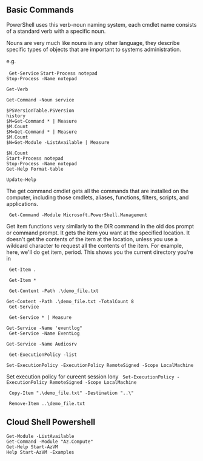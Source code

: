 Basic Commands
------------------------
PowerShell uses this verb-noun naming system,
each cmdlet name consists of a standard verb with a specific noun.


Nouns are very much like nouns in any other language,
they describe specific types of objects that are important to systems
administration.

e.g.

` Get-Service`
`Start-Process notepad`  
`Stop-Process -Name notepad`  

`Get-Verb`  

`Get-Command -Noun service`  



`$PSVersionTable.PSVersion`  
`history`  
`$M=Get-Command * | Measure`  
`$M.Count`  
`$M=Get-Command * | Measure`  
`$M.Count`  
`$N=Get-Module -ListAvailable | Measure`  

`$N.Count`  
`Start-Process notepad`  
`Stop-Process -Name notepad`  
`Get-Help Format-table`  

`Update-Help`  

The get command cmdlet gets all the commands that are installed on the computer,
including those cmdlets, aliases, functions, filters, scripts,
and applications.

` Get-Command -Module Microsoft.PowerShell.Management`  


Get item functions very similarly to the DIR command in the old dos
prompt or command prompt. It gets the item you want at the specified location.
It doesn't get the contents of the item at the location,
unless you use a wildcard character to request all the contents of the item.
For example, here, we'll do get item, period.
This shows you the current directory you're in

` Get-Item .`  

` Get-Item *`  

` Get-Content -Path .\demo_file.txt`

`Get-Content -Path .\demo_file.txt -TotalCount 8`  
` Get-Service`

` Get-Service * | Measure`  

`Get-Service -Name 'eventlog"`  
` Get-Service -Name EventLog` 

`Get-Service -Name Audiosrv` 


` Get-ExecutionPolicy -list`  

`Set-ExecutionPolicy -ExecutionPolicy RemoteSigned -Scope LocalMachine`  

Set execution policy for cureent session lony
` Set-ExecutionPolicy -ExecutionPolicy RemoteSigned -Scope LocalMachine`  


` Copy-Item ".\demo_file.txt" -Destination "..\"`  

` Remove-Item ..\demo_file.txt`  

Cloud Shell Powershell  
------------------------
`Get-Module -ListAvailable`  
`Get-Command -Module "Az.Compute"`  
`Get-Help Start-AzVM`  
`Help Start-AzVM -Examples`  